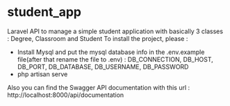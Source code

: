 # student_app
Laravel API to manage a simple student application with basically 3 classes : Degree, Classroom and Student
To install the project, please :
- Install Mysql and put the mysql database info in the .env.example file(after that rename the file to .env) : DB_CONNECTION, 
	DB_HOST, DB_PORT, DB_DATABASE, DB_USERNAME, DB_PASSWORD
- php artisan serve

Also you can find the Swagger API documentation with this url : http://localhost:8000/api/documentation